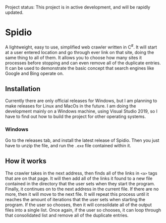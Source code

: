 Project status: This project is in active development, and will be rapidly updated.
# Spidio
A lightweight, easy to use, simplified web crawler written in C<sup>#</sup>. It will start at a user entered location and go through ever link on that site, doing the same thing to all of them. It allows you to choose how many sites it processes before stopping and can even remove all of the duplicate entries. It can be used to demonstrate the basic concept that search engines like Google and Bing operate on.
## Installation
Currently there are only official releases for Windows, but I am planning to make releases for Linux and MacOs in the future. I am doing the development mainly on a Windows machine, using Visual Studio 2019, so I have to find out how to build the project for other operating systems.
### Windows
Go to the releases tab, and install the latest release of Spidio. Then you just have to unzip the file, and run the `.exe` file contained within it.
## How it works
The crawler takes in the next address, then finds all of the links in `<a>` tags that are on that page. It will then add all of the links it found to a new file contained in the directory that the user sets when they start the program. Finally, it continues on to the next address in the current file. If there are no more, then it will move to the next file. It will repeat this process until it reaches the amount of iterations that the user sets when starting the program. If the user so chooses, then it will consolidate all of the output files into a single list. Once again, if the user so chooses, it can loop through that consolidated list and remove all of the duplicate entries.
